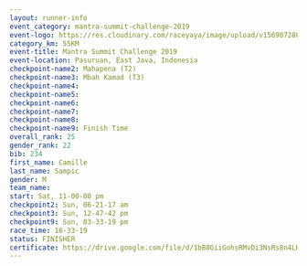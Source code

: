```yaml
---
layout: runner-info 
event_category: mantra-summit-challenge-2019 
event-logo: https://res.cloudinary.com/raceyaya/image/upload/v1569072809/logo/mantra-image_segrbx.jpg
category_km: 55KM 
event-title: Mantra Summit Challenge 2019 
event-location: Pasuruan, East Java, Indonesia 
checkpoint-name2: Mahapena (T2) 
checkpoint-name3: Mbah Kamad (T3) 
checkpoint-name4: 
checkpoint-name5: 
checkpoint-name6: 
checkpoint-name7: 
checkpoint-name8: 
checkpoint-name9: Finish Time
overall_rank: 25
gender_rank: 22
bib: 234
first_name: Camille
last_name: Sampic
gender: M
team_name: 
start: Sat, 11-00-00 pm
checkpoint2: Sun, 06-21-17 am
checkpoint3: Sun, 12-47-42 pm
checkpoint9: Sun, 03-33-19 pm
race_time: 16-33-19
status: FINISHER
certificate: https://drive.google.com/file/d/1bB8GiiGohsRMvDi3NsRs8n4LHFIP677x/view?usp=sharing
---
```

